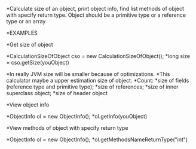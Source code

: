 *Calculate size of an object, print object info, find list methods of object with specify return type.
Object should be a primitive type or a reference type or an array

*EXAMPLES

*Get size of object

*CalculationSizeOfObject cso = new CalculationSizeOfObject();
*long size = cso.getSize(youObject)

*In really JVM size will be smaller because of optimizations.
*This calculator maybe a upper estimation size of object.
*Count:
  *size of fields (reference type and primitive type);
  *size of references;
  *size of inner superclass object;
  *size of header object

*View object info

*ObjectInfo oI = new ObjectInfo();
*oI.getInfo(youObject)

*View methods of object with specify return type

*ObjectInfo oI = new ObjectInfo();
*oI.getMethodsNameReturnType("int")

